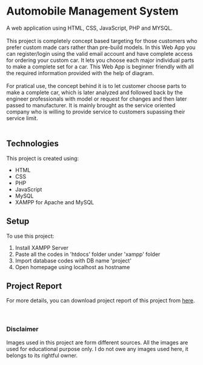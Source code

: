 # Automobile Management System
A web application using HTML, CSS, JavaScript, PHP and MYSQL.
<br>
<br>
This project is completely concept based targeting for those customers who prefer custom made cars rather than pre-build models. In this Web App you can register/login using the valid email account and have complete access for ordering your custom car. It lets you choose each major individual parts to make a complete set for a car. This Web App is beginner friendly with all the required information provided with the help of diagram.
<br>
<br>
For pratical use, the concept behind it is to let customer choose parts to make a complete car, which is later analyzed and followed back by the engineer professionals with model or request for changes and then later passed to manufacturer. It is mainly brought as the service oriented company who is willing to provide service to customers supassing their service limit.
<br>
<br>
## Technologies
This project is created using:
* HTML
* CSS
* PHP
* JavaScript 
* MySQL
* XAMPP for Apache and MySQL


## Setup
To use this project:
1. Install XAMPP Server
2. Paste all the codes in 'htdocs' folder under 'xampp' folder
3. Import database codes with DB name 'project'
4. Open homepage using localhost as hostname 

## Project Report
For more details, you can download project report of this project from  [here](https://drive.google.com/file/d/1iJdPo8lJ2HS8DND1CQs1OGzPNjbHknhs/view?usp=sharing "Project Report").
<br>
<br>
<br>
### Disclaimer
Images used in this project are form different sources. All the images are used for educational purpose only. I do not owe any images used here, it belongs to its rightful owner.
